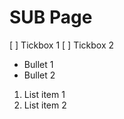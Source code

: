 # SUB Page

 [ ] Tickbox 1
 [ ] Tickbox 2
 
 * Bullet 1
 * Bullet 2
 
 1. List item 1
 1. List item 2
 
